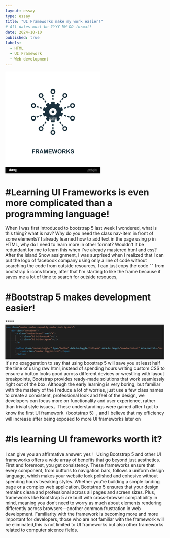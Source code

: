 ```yaml
---
layout: essay
type: essay
title: "UI Frameworks make my work easier!"
# All dates must be YYYY-MM-DD format!
date: 2024-10-10
published: true
labels:
  - HTML
  - UI Framework
  - Web development
---
```


<img width="300px" class="rounded float-start pe-4" src="../img/frameworks-icon-monochrome-style-design-from-big-data-collection-ui-pixel-perfect-simple-pictogram-frameworks-icon-web-design-apps-software-pri-PNC5RE.jpg">

<h1>#Learning UI Frameworks is even more complicated than a programming language!</h1>
When I was first introduced to bootstrap 5 last week I wondered, what is this thing? what is nav? Why do you need the class nav-item in front of some elements? I already learned how to add text in the page using p in HTML, why do I need to learn more in other format? Wouldn't it be redundant for me to learn this when I've already mastered html and css? After the Island Snow assignment, I was surprised when I realized that I can put the logo of facebook company using only a line of code without searching the code from outside resources, I can just copy the code "<i class="bi bi-facebook"></i>" from bootstrap 5 icons library, after that I'm starting to like the frame because it saves me a lot of time to search for outside resouces, 

<h1>#Bootstrap 5 makes development easier!</h1>****
<img width="500px" class="rounded float-start pe-4" src="../img/Image_20241011210548.png">
It's no exaggeration to say that using boostrap 5 will save you at least half the time of using raw html, instead of spending hours writing custom CSS to ensure a button looks good across different devices or wrestling with layout breakpoints, Bootstrap provides ready-made solutions that work seamlessly right out of the box. Although the early learning is very boring, but familiar with the mastery of the I reduce a lot of worries, just use a few class names to create a consistent, professional look and feel of the design, we developers can focus more on functionality and user experience, rather than trivial style issues，These understandings were gained after I got to know the first UI framework（bootstrap 5）, and I believe that my efficiency will increase after being exposed to more UI frameworks later on


<h1>#Is learning UI frameworks worth it?</h1>
I can give you an affirmative answer: yes！ Using Bootstrap 5 and other UI frameworks offers a wide array of benefits that go beyond just aesthetics. First and foremost, you get consistency. These frameworks ensure that every component, from buttons to navigation bars, follows a uniform design language, which makes your website look polished and cohesive without spending hours tweaking styles. Whether you’re building a simple landing page or a complex web application, Bootstrap 5 ensures that your design remains clean and professional across all pages and screen sizes. Plus, frameworks like Bootstrap 5 are built with cross-browser compatibility in mind, meaning you don’t need to worry as much about elements rendering differently across browsers—another common frustration in web development. Familiarity with the framework is becoming more and more important for developers, those who are not familiar with the framework will be eliminated,this is not limited to UI frameworks but also other frameworks related to computer sicence fields.


